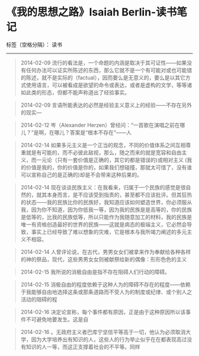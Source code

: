 ﻿# 《我的思想之路》Isaiah Berlin-读书笔记

标签（空格分隔）： 读书

---

>2014-02-09
流行的看法是，一个命题的内涵是取决于其可证性——如果没有任何办法可以证实所陈述的东西，那么它就不是一个有可能对或也可能错的陈述，就不是实际的（factual），因而要么是无意义的，要么是以其它方式使用语言，可以被看成是欲望的命令或表达，或者是虚构的文学，等等诸如此类的形态，但都不能声称道出了经验事实。

>2014-02-09
言语所能表达的必然是经验主义意义上的经验——不存在另外的现实—

>2014-02-12
岑（Alexander Herzen）曾经问：“一首歌在演唱之前在哪儿？”是啊，在哪儿？答案是“根本不存在”——人
 
 >2014-02-14
如果多元主义是一个正当的观念，不同的价值体系之间互相尊重就是有可能的，而不必彼此敌视，那么，随之而来的就是宽容和自由主义，而一元论（只有一套价值是正确的，其它的都是错误的)或相对主义 (我的价值是我的，你的价值是你的，如果我们想碰撞，那就太可惜了，没有谁可以宣称自己的是正确的)却是不会带来这种后果的。

>2014-02-14
现在谈谈民族主义：在我看来，归属于一个民族的感觉是很自然的，就其本身而言，是不应该受到指责的，甚至都不应该批评。但其狂热的状态——我的民族比你的民族好，我知道应该如何塑造世界，你必须服从我，因为你不知道，因为你低我一等，因为我的民族是是高等的，你的民族是低等的，比我的民族低等，所以只能作为我随意加工的材料，我的民族是唯一有资格创造最好的世界的民族——这就是病态的极端主义，它必然会导致，事实上已经导致了难以想象的灾难，它是根本与我所竭力阐述的多元主义不相容。
 
 >2014-02-14
人曾评论说，在古代，男男女女们被拿来作为奉献给各种各样的神的祭品，现代，这些男男女女则被献祭给新的偶像：形形色色的主义
 
 >2014-02-15
我所说的消极自由是指不存在阻碍人们行动的障碍。
 
 >2014-02-15
消极自由的程度依赖于这种人为的障碍不存在的程度——依赖于我能够自由地选择这条或那条道路而不受人为的制度或纪律、或个别人之活动的阻碍的程
 
 >2014-02-16
决定论宣称，每个事件都有原因，正是由于这种原因所以该事件不可避免地要发生。这是自
 
 >2014-02-16
。无政府主义者巴库宁坚信平等高于一切，他认为必须取消大学，因为大学培养出有知识的人，这些人的行为举止似乎在在都表现高过没有知识的人一等，而这正支撑着社会的不平等。同样




